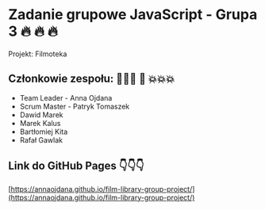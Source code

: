# Zadanie grupowe JavaScript - Grupa 3 🔥 🔥 🔥

Projekt: Filmoteka

## Członkowie zespołu: 💪💪💪 🧨 💥💥💥

- Team Leader - Anna Ojdana
- Scrum Master - Patryk Tomaszek
- Dawid Marek
- Marek Kalus 
- Bartłomiej Kita
- Rafał Gawlak

## Link do GitHub Pages 👇👇👇

[https://annaojdana.github.io/film-library-group-project/](https://annaojdana.github.io/film-library-group-project/)
